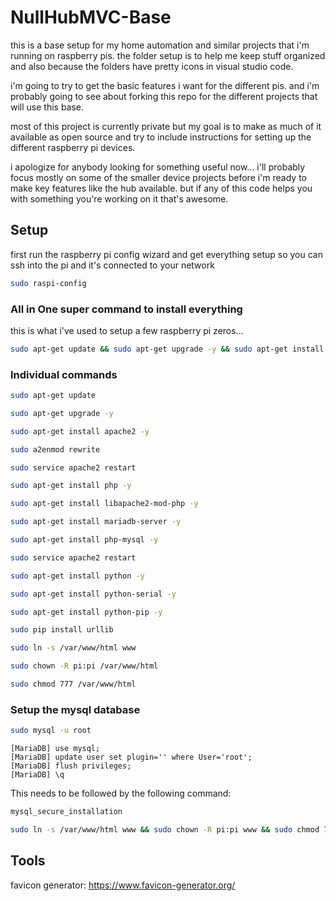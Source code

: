 # NullHubMVC-Base

this is a base setup for my home automation and similar projects that i'm running on raspberry pis. the folder setup is to help me keep stuff organized and also because the folders have pretty icons in visual studio code.

i'm going to try to get the basic features i want for the different pis. and i'm probably going to see about forking this repo for the different projects that will use this base.

most of this project is currently private but my goal is to make as much of it available as open source and try to include instructions for setting up the different raspberry pi devices.

i apologize for anybody looking for something useful now... i'll probably focus mostly on some of the smaller device projects before i'm ready to make key features like the hub available. but if any of this code helps you with something you're working on it that's awesome.

## Setup

first run the raspberry pi config wizard and get everything setup so you can ssh into the pi and it's connected to your network

```bash
sudo raspi-config
```

### All in One super command to install everything

this is what i've used to setup a few raspberry pi zeros...

```bash
sudo apt-get update && sudo apt-get upgrade -y && sudo apt-get install apache2 -y && sudo a2enmod rewrite && sudo service apache2 restart && sudo apt-get install php -y && sudo apt-get install libapache2-mod-php -y && sudo apt-get install mariadb-server -y && sudo apt-get install php-mysql -y && sudo service apache2 restart && sudo apt-get install python -y && sudo apt-get install python-serial -y && sudo apt-get install python-serial -y && sudo pip install urllib && sudo ln -s /var/www/html www && sudo chown -R pi:pi /var/www/html && sudo chmod 777 /var/www/html
```

### Individual commands

```bash
sudo apt-get update
```
```bash
sudo apt-get upgrade -y
```
```bash
sudo apt-get install apache2 -y
```
```bash
sudo a2enmod rewrite
```
```bash
sudo service apache2 restart
```
```bash
sudo apt-get install php -y
```
```bash
sudo apt-get install libapache2-mod-php -y
```
```bash
sudo apt-get install mariadb-server -y
```
```bash
sudo apt-get install php-mysql -y
```
```bash
sudo service apache2 restart
```
```bash
sudo apt-get install python -y
```
```bash
sudo apt-get install python-serial -y
```
```bash
sudo apt-get install python-pip -y
```
```bash
sudo pip install urllib
```
```bash
sudo ln -s /var/www/html www
```
```bash
sudo chown -R pi:pi /var/www/html
```
```bash
sudo chmod 777 /var/www/html
```

### Setup the mysql database

```bash
sudo mysql -u root
```
```mysql
[MariaDB] use mysql;
[MariaDB] update user set plugin='' where User='root';
[MariaDB] flush privileges;
[MariaDB] \q
```

This needs to be followed by the following command:
```bash
mysql_secure_installation
```

```bash
sudo ln -s /var/www/html www && sudo chown -R pi:pi www && sudo chmod 777 www
```

## Tools

favicon generator: <https://www.favicon-generator.org/>
